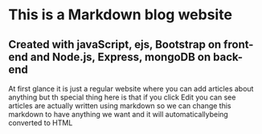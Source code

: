 # This is a Markdown blog website
## Created with javaScript, ejs, Bootstrap on front-end and Node.js, Express, mongoDB on back-end

At first glance it is just a regular website where you can add articles about anything but th special thing here is that if you click Edit you can see articles are actually written using markdown so we can change this markdown to have anything we want and it will automaticallybeing converted to HTML
